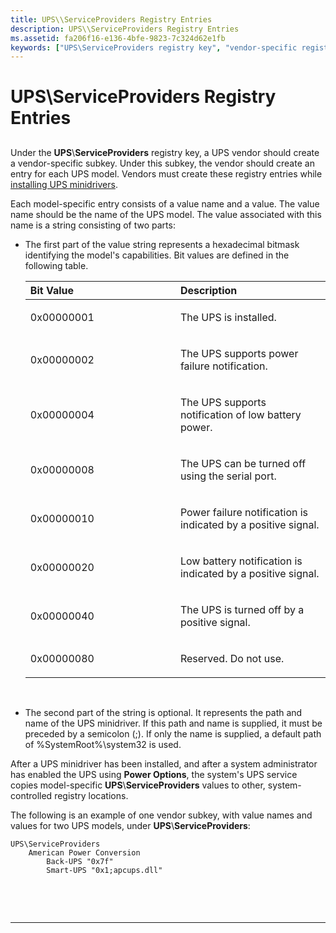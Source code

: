 ```yaml
---
title: UPS\\ServiceProviders Registry Entries
description: UPS\\ServiceProviders Registry Entries
ms.assetid: fa206f16-e136-4bfe-9823-7c324d62e1fb
keywords: ["UPS\ServiceProviders registry key", "vendor-specific registry entries WDK UPS", "UPS minidrivers WDK , registry entries", "UPS registry entries WDK", "registry WDK UPS", "service provider registry entries WDK UPS"]
---
```


# UPS\\ServiceProviders Registry Entries


## <span id="ddk_ups_serviceproviders_registry_entries_kg"></span><span id="DDK_UPS_SERVICEPROVIDERS_REGISTRY_ENTRIES_KG"></span>


Under the **UPS**\\**ServiceProviders** registry key, a UPS vendor should create a vendor-specific subkey. Under this subkey, the vendor should create an entry for each UPS model. Vendors must create these registry entries while [installing UPS minidrivers](installing-ups-minidrivers.md).

Each model-specific entry consists of a value name and a value. The value name should be the name of the UPS model. The value associated with this name is a string consisting of two parts:

-   The first part of the value string represents a hexadecimal bitmask identifying the model's capabilities. Bit values are defined in the following table.

    <table>
    <colgroup>
    <col width="50%" />
    <col width="50%" />
    </colgroup>
    <thead>
    <tr class="header">
    <th align="left">Bit Value</th>
    <th align="left">Description</th>
    </tr>
    </thead>
    <tbody>
    <tr class="odd">
    <td align="left"><p>0x00000001</p></td>
    <td align="left"><p>The UPS is installed.</p></td>
    </tr>
    <tr class="even">
    <td align="left"><p>0x00000002</p></td>
    <td align="left"><p>The UPS supports power failure notification.</p></td>
    </tr>
    <tr class="odd">
    <td align="left"><p>0x00000004</p></td>
    <td align="left"><p>The UPS supports notification of low battery power.</p></td>
    </tr>
    <tr class="even">
    <td align="left"><p>0x00000008</p></td>
    <td align="left"><p>The UPS can be turned off using the serial port.</p></td>
    </tr>
    <tr class="odd">
    <td align="left"><p>0x00000010</p></td>
    <td align="left"><p>Power failure notification is indicated by a positive signal.</p></td>
    </tr>
    <tr class="even">
    <td align="left"><p>0x00000020</p></td>
    <td align="left"><p>Low battery notification is indicated by a positive signal.</p></td>
    </tr>
    <tr class="odd">
    <td align="left"><p>0x00000040</p></td>
    <td align="left"><p>The UPS is turned off by a positive signal.</p></td>
    </tr>
    <tr class="even">
    <td align="left"><p>0x00000080</p></td>
    <td align="left"><p>Reserved. Do not use.</p></td>
    </tr>
    </tbody>
    </table>

     

-   The second part of the string is optional. It represents the path and name of the UPS minidriver. If this path and name is supplied, it must be preceded by a semicolon (;). If only the name is supplied, a default path of %SystemRoot%\\system32 is used.

After a UPS minidriver has been installed, and after a system administrator has enabled the UPS using **Power Options**, the system's UPS service copies model-specific **UPS**\\**ServiceProviders** values to other, system-controlled registry locations.

The following is an example of one vendor subkey, with value names and values for two UPS models, under **UPS**\\**ServiceProviders**:

``` syntax
UPS\ServiceProviders
    American Power Conversion
        Back-UPS "0x7f"
        Smart-UPS "0x1;apcups.dll"
```

 

 


--------------------


